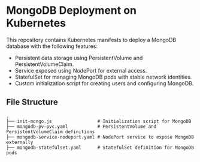 # MongoDB Deployment on Kubernetes

This repository contains Kubernetes manifests to deploy a MongoDB database with the following features:
- Persistent data storage using PersistentVolume and PersistentVolumeClaim.
- Service exposed using NodePort for external access.
- StatefulSet for managing MongoDB pods with stable network identities.
- Custom initialization script for creating users and configuring MongoDB.

## File Structure

```plaintext
.
├── init-mongo.js                 # Initialization script for MongoDB
├── mongodb-pv-pvc.yaml           # PersistentVolume and PersistentVolumeClaim definitions
├── mongodb-service-nodeport.yaml # NodePort service to expose MongoDB externally
├── mongodb-statefulset.yaml      # StatefulSet definition for MongoDB pods

